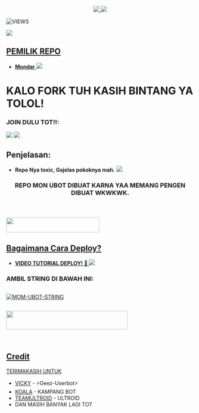 <a href="https://www.instagram.com/mondar111?r=nametag">

<p align="center">
  <a href="https://github.com/mondar111/UBOT/fork">
    <img src="https://img.shields.io/github/forks/ramadhani892/RAM-UBOT?label=Fork&style=social">
    
  </a>
  <a href="https://github.com/mondar111/UBOT">
    <img src="https://img.shields.io/github/stars/mondar111/UBOT?style=social">
  </a>
</p>  

![VIEWS](https://komarev.com/ghpvc/?username=mondarajedah)

<a href="https://t.me/mondarubot"><img src="https://img.shields.io/badge/KODE%20PENILAIAN-A+-blue.svg?style=for-the-badge&logo=Factor.">

## PEMILIK REPO
* **Mondar** 
[<img src="https://media.giphy.com/media/o97Wl6qaoJytXcppUj/giphy.gif">](https://t.me/mondarajedah)

  
  
  
  
# KALO FORK TUH KASIH BINTANG YA TOLOL!


### JOIN DULU TOT!!:

<a href="https://t.me/ramubotinfo"><img src="https://img.shields.io/badge/Channel%20RAM%20UBOT-red.svg?style=for-the-badge&logo=Telegram"></a>
<a href="https://t.me/teman_random"><img src="https://img.shields.io/badge/Join-TEMAN%20RANDOM-purple.svg?style=for-the-badge&logo=Telegram"></a>

## Penjelasan:
* **Repo Nya toxic, Gajelas pokoknya mah.** 
[<img src="https://telegra.ph/file/1bb535d67904320923847.jpg">](https://t.me/ootspambott)


<h3 align="center">REPO MON UBOT DIBUAT KARNA YAA MEMANG PENGEN DIBUAT WKWKWK.</h3>
<p align="center">&nbsp;</p>

### <a href="https://t.me/mondarubot"><img src="https://img.shields.io/badge/GROUP%20SPAM%20MON%20UBOT-blue?style=flat&logo=Telegram" width="250" height="40.100" />


## Bagaimana Cara Deploy?


* **VIDEO TUTORIAL DEPLOY!** 🔧
[<img src="https://media.giphy.com/media/XD4BoRtenzE1eTIHzZ/giphy.gif">](https://t.me/FMAILYNVN/36)

### AMBIL STRING DI BAWAH INI:

##
[![MOM-UBOT-STRING](https://replit.com/badge/github/@ramadhani892/RAM-UBOT)](https://replit.com/@ramadhani892/RAM-UBOT-STRING)
##
<a href="https://heroku.com/deploy?template=https://github.com/mondar111/UBOT.git"><img src="https://img.shields.io/badge/DEPLOY%20MOM%20UBOT%20DI%20HEROKU-red?style=flat&logo=Heroku" width="325" height="50.100" />

<br>
</p>

## Credit
TERIMAKASIH UNTUK

*   [VICKY](https://t.me/vckyouubitch) - ⚡Geez-Userbot⚡
*   [KOALA](https://t.me/manusiarakitann) - KAMPANG BOT
*   [TEAMULTROID](https://github.com/TeamUltroid) - ULTROID
*    DAN MASIH BANYAK LAGI TOT
